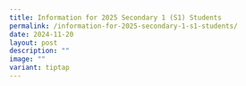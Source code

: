```yaml
---
title: Information for 2025 Secondary 1 (S1) Students
permalink: /information-for-2025-secondary-1-s1-students/
date: 2024-11-20
layout: post
description: ""
image: ""
variant: tiptap
---
```

